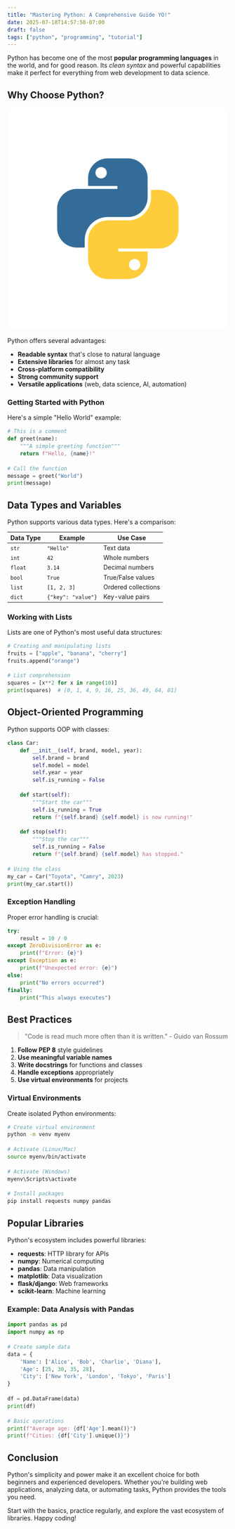 ```yaml
---
title: "Mastering Python: A Comprehensive Guide YO!"
date: 2025-07-18T14:57:58-07:00
draft: false
tags: ["python", "programming", "tutorial"]
---
```


Python has become one of the most **popular programming languages** in the world, and for good reason. Its *clean syntax* and powerful capabilities make it perfect for everything from web development to data science.

## Why Choose Python?

![Python Logo](python.jpg)

Python offers several advantages:

- **Readable syntax** that's close to natural language
- **Extensive libraries** for almost any task
- **Cross-platform compatibility**
- **Strong community support**
- **Versatile applications** (web, data science, AI, automation)

### Getting Started with Python

Here's a simple "Hello World" example:

```python
# This is a comment
def greet(name):
    """A simple greeting function"""
    return f"Hello, {name}!"

# Call the function
message = greet("World")
print(message)
```

## Data Types and Variables

Python supports various data types. Here's a comparison:

| Data Type | Example | Use Case |
|-----------|---------|----------|
| `str` | `"Hello"` | Text data |
| `int` | `42` | Whole numbers |
| `float` | `3.14` | Decimal numbers |
| `bool` | `True` | True/False values |
| `list` | `[1, 2, 3]` | Ordered collections |
| `dict` | `{"key": "value"}` | Key-value pairs |

### Working with Lists

Lists are one of Python's most useful data structures:

```python
# Creating and manipulating lists
fruits = ["apple", "banana", "cherry"]
fruits.append("orange")

# List comprehension
squares = [x**2 for x in range(10)]
print(squares)  # [0, 1, 4, 9, 16, 25, 36, 49, 64, 81]
```

## Object-Oriented Programming

Python supports OOP with classes:

```python
class Car:
    def __init__(self, brand, model, year):
        self.brand = brand
        self.model = model
        self.year = year
        self.is_running = False
    
    def start(self):
        """Start the car"""
        self.is_running = True
        return f"{self.brand} {self.model} is now running!"
    
    def stop(self):
        """Stop the car"""
        self.is_running = False
        return f"{self.brand} {self.model} has stopped."

# Using the class
my_car = Car("Toyota", "Camry", 2023)
print(my_car.start())
```

### Exception Handling

Proper error handling is crucial:

```python
try:
    result = 10 / 0
except ZeroDivisionError as e:
    print(f"Error: {e}")
except Exception as e:
    print(f"Unexpected error: {e}")
else:
    print("No errors occurred")
finally:
    print("This always executes")
```

## Best Practices

> "Code is read much more often than it is written." - Guido van Rossum

1. **Follow PEP 8** style guidelines
2. **Use meaningful variable names**
3. **Write docstrings** for functions and classes
4. **Handle exceptions** appropriately
5. **Use virtual environments** for projects

### Virtual Environments

Create isolated Python environments:

```bash
# Create virtual environment
python -m venv myenv

# Activate (Linux/Mac)
source myenv/bin/activate

# Activate (Windows)
myenv\Scripts\activate

# Install packages
pip install requests numpy pandas
```

## Popular Libraries

Python's ecosystem includes powerful libraries:

- **requests**: HTTP library for APIs
- **numpy**: Numerical computing
- **pandas**: Data manipulation
- **matplotlib**: Data visualization
- **flask/django**: Web frameworks
- **scikit-learn**: Machine learning

### Example: Data Analysis with Pandas

```python
import pandas as pd
import numpy as np

# Create sample data
data = {
    'Name': ['Alice', 'Bob', 'Charlie', 'Diana'],
    'Age': [25, 30, 35, 28],
    'City': ['New York', 'London', 'Tokyo', 'Paris']
}

df = pd.DataFrame(data)
print(df)

# Basic operations
print(f"Average age: {df['Age'].mean()}")
print(f"Cities: {df['City'].unique()}")
```

## Conclusion

Python's simplicity and power make it an excellent choice for both beginners and experienced developers. Whether you're building web applications, analyzing data, or automating tasks, Python provides the tools you need.

Start with the basics, practice regularly, and explore the vast ecosystem of libraries. Happy coding!
